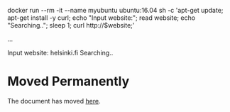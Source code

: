 docker run --rm -it --name myubuntu ubuntu:16.04 sh -c 'apt-get update; apt-get install -y curl; echo "Input website:"; read website; echo "Searching.."; sleep 1; curl http://$website;'

...

Input website:
helsinki.fi
Searching..
<!DOCTYPE HTML PUBLIC "-//IETF//DTD HTML 2.0//EN">
<html><head>
<title>301 Moved Permanently</title>
</head><body>
<h1>Moved Permanently</h1>
<p>The document has moved <a href="http://www.helsinki.fi/">here</a>.</p>
</body></html>

